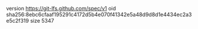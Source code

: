 version https://git-lfs.github.com/spec/v1
oid sha256:8ebc6cfaaf195291c4172d5b4e070f41342e5a48d9d8d1e4434ec2a3e5c2f319
size 5347
